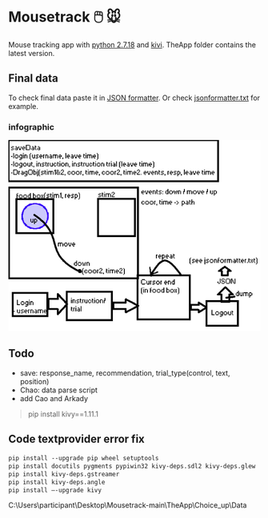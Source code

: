 # Mousetrack 🖱️ 🐭
Mouse tracking app with [python 2.7.18](https://www.python.org/downloads/release/python-2718/) and [kivi](https://kivy.org/doc/stable/gettingstarted/installation.html#install-pip). TheApp folder contains the latest version.

## Final data
To check final data paste it in [JSON formatter](https://jsonformatter.org/). Or check [jsonformatter.txt](jsonformatter.txt) for example.

### infographic
![data_info](saveData_infographic.png)

## Todo
* save: response_name, recommendation, trial_type(control, text, position)
* Chao: data parse script
* add Cao and Arkady


>pip install kivy==1.11.1
## Code textprovider error fix
```
pip install --upgrade pip wheel setuptools
pip install docutils pygments pypiwin32 kivy-deps.sdl2 kivy-deps.glew 
pip install kivy-deps.gstreamer 
pip install kivy-deps.angle 
pip install –-upgrade kivy
```
C:\Users\participant\Desktop\Mousetrack-main\TheApp\Choice_up\Data
